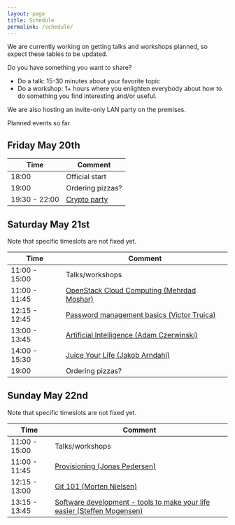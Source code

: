 ```yaml
---
layout: page
title: Schedule
permalink: /schedule/
---
```


We are currently working on getting talks and workshops planned, so expect these tables to be updated.

Do you have something you want to share?

* Do a talk: 15-30 minutes about your favorite topic
* Do a workshop: 1+ hours where you enlighten everybody about how to do something you find interesting and/or useful.

We are also hosting an invite-only LAN party on the premises.

Planned events so far

Friday May 20th
------------------

| Time  | Comment |
| ------------- | ------------- |
| 18:00  | Official start  |
| 19:00  | Ordering pizzas?  |
| 19:30 - 22:00  | [Crypto party]({{site.baseurl}}/talks/#crypto-party---lite)  |



Saturday May 21st
--------------------

Note that specific timeslots are not fixed yet.

| Time  | Comment |
| ------------- | ------------- |
| 11:00 - 15:00  | Talks/workshops  |
| 11:00 - 11:45  | [OpenStack Cloud Computing (Mehrdad Moshar)]({{site.baseurl}}/talks/#openstack-cloud-computing-mehrdad-moshar)  |
| 12:15 - 12:45  | [Password management basics (Victor Truica)]({{site.baseurl}}/talks/#password-management-basics-victor-truica) |
| 13:00 - 13:45  | [Artificial Intelligence (Adam Czerwinski)]({{site.baseurl}}/talks/#artificial-intelligence-adam-czerwinski) |
| 14:00 - 15:30  | [Juice Your Life (Jakob Arndahl)]({{site.baseurl}}/talks/#juice-your-life-jakob-arndahl) | 
| 19:00  | Ordering pizzas?  |


Sunday May 22nd
-----------------

Note that specific timeslots are not fixed yet.

| Time  | Comment |
| ------------- | ------------- |
| 11:00 - 15:00  | Talks/workshops  |
| 11:00 - 11:45  | [Provisioning (Jonas Pedersen)]({{site.baseurl}}/talks/#provisioning-jonas-pedersen)  |
| 12:15 - 13:00  | [Git 101 (Morten Nielsen)]({{site.baseurl}}/talks/#git-101-morten-nielsen) | 
| 13:15 - 13:45  | [Software development - tools to make your life easier (Steffen Mogensen)]({{site.baseurl}}/talks/#software-development---tools-to-make-your-life-easier-steffen-mogensen)  | 

